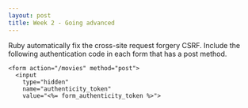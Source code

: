 ```yaml
---
layout: post
title: Week 2 - Going advanced
---
```


Ruby automatically fix the cross-site request forgery CSRF. Include the following authentication code in each form that has a post method.

```erb
<form action="/movies" method="post">
  <input
    type="hidden"
    name="authenticity_token"
    value="<%= form_authenticity_token %>">
```
